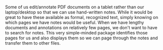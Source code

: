 Some of us edit/annotate PDF documents on a tablet rather than our laptop/desktop so that we can use
hand-written notes.  While it would be great to have these available as formal, recognized text,
simply knowing on which pages we have notes would be useful.  When we have lengthy documents and
annotations on relatively few pages, we don't want to have to search for notes.  This very
simple-minded package identifies those pages for us and also
displays them so we can page through the notes and transfer them to other files.
